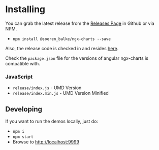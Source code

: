 # Installing

You can grab the latest release from the [Releases Page](https://github.com/swimlane/ngx-charts/releases) in Github or via NPM.

- `npm install @soeren_balke/ngx-charts --save`

Also, the release code is checked in and resides [here](https://github.com/swimlane/ngx-charts/tree/master/release).

Check the `package.json` file for the versions of angular ngx-charts is compatible with.

### JavaScript

- `release/index.js` - UMD Version
- `release/index.min.js` - UMD Version Minified

## Developing

If you want to run the demos locally, just do:

- `npm i`
- `npm start`
- Browse to [http://localhost:9999](http://localhost:9999)
